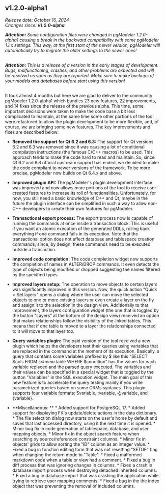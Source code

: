 v1.2.0-alpha1
------
<em>Release date: October 16, 2024</em><br/>
<em>Changes since: <strong>v1.2.0-alpha</strong></em><br/>

<em><strong>Attention:</strong> Some configuration files were changed in pgModeler 1.2.0-alpha1 causing a break in the backward compatibility with some pgModeler 1.1.x settings. This way, at the first start of the newer version, pgModeler will automatically try to migrate the older settings to the newer ones!</em><br/><br/>

<em><strong>Attention:</strong> This is a release of a version in the early stages of development. Bugs, malfunctioning, crashes, and other problems are expected and will be resolved as soon as they are reported. Make sure to make backups of your models and databases before start using this version!</em><br/><br/>

It took almost 4 months but here we are glad to deliver to the community pgModeler 1.2.0-alpha1 which bundles 23 new features, 22 improvements, and 14 fixes since the release of the previous alpha. This time, some important decisions were taken to make the code base a bit less complicated to maintain, at the same time some other portions of the tool were refactored to allow the plugin development to be more flexible, and, of course, we are bringing some new features. The key improvements and fixes are described below:<br/>

* **Removed the support for Qt 6.2 and 6.3:** The support for Qt versions 6.2 and 6.3 was removed since it was causing a lot of conditional compilation instructions (the famous C/C++ macros) to be used. This approach tends to make the code hard to read and maintain. So, since Qt 6.2 and 6.3 official upstream support has ended, we decided to make the code compliant to newer versions of the framework. To be more precise, pgModeler now builds on Qt 6.4.x and above.<br/>

* **Improved plugin API:** The pgModeler's plugin development interface was improved and now allows more portions of the tool to receive user-created features to increase its roll of functionalities. Unfortunately, for now, you still need a basic knowledge of C++ and Qt, maybe in the future the plugin interface can be simplified in such a way to allow non-C++ developers to create their own features for pgModeler.<br/>

* **Transactional export process:** The export process now is capable of running the commands at once inside a transaction block. This is useful if you want an atomic execution of the generated DDLs, rolling back everything if one command fails in its execution. Note that the transactional option does not affect database and tablespace creation commands, since, by design, these commands need to be executed outside a transaction. <br/>

* **Improved code completion:** The code completion widget now supports the completion of names in ALTER/DROP commands. It even detects the type of objects being modified or dropped suggesting the names filtered by the specified types. <br/>

* **Improved layers setup:** The operation to move objects to certain layers was significantly improved in this version. Now, the quick action "Quick > Set layers" opens a dialog where the user can move the selected objects to one or more existing layers or even create a layer on the fly and assign it to the selection in the design view. Additionally to that improvement, the layers configuration widget (the one that is toggled by the button "Layers" at the bottom of the design view) received an option that makes relationships follow the visibility of the linked tables. This means that if one table is moved to a layer the relationships connected to it will move to that layer too.<br/>

* **Query variables plugin:** The paid version of the tool received a new plugin which helps the developers test their queries using variables that are replaced in the command at the moment of its execution. Basically, a query that contains some variables prefixed by $ like this "SELECT $cols FROM $schema.$table WHERE $condition" has the values for each variable replaced and the parsed query executed. The variables and their values can be specified in a special widget that is toggled by the button "Variables" in the SQL execution widget. The main goal of this new feature is to accelerate the query testing mainly if you write parametrized queries based on some ORMs syntaxes. This plugin supports four variable formats: $variable, :variable, @variable, and {variable}.

* **Miscellaneous: **
		* Added support for PostgreSQL 17.
		* Added support for displaying FK's update/delete actions in the data dictionary.
		* The file selection dialog now starts on the user's home by default and saves that last accessed directory, using it the next time it is opened.
		* Minor bug fix in code generation of tablespace, database, and user mapping objects.
		* Minor fix in the object search feature when searching by source/referenced constraint columns.
		* Minor fix in objects' grids to allow sorting the "ID" column as an integer value.
		* Fixed a bug in function editing form that was not resetting "SETOF" flag when changing the return mode to "Table".
		* Fixed a malformed markdown code when a table or view had a comment.
		* Fixed a bug in diff process that was ignoring changes in columns.
		* Fixed a crash in database import process when destroying detached inherited columns.
		* Fixed a bug in database import that was crashing the application while trying to retrieve user mapping comments.
		* Fixed a bug in the the index object that was preventing the removal of included columns.
